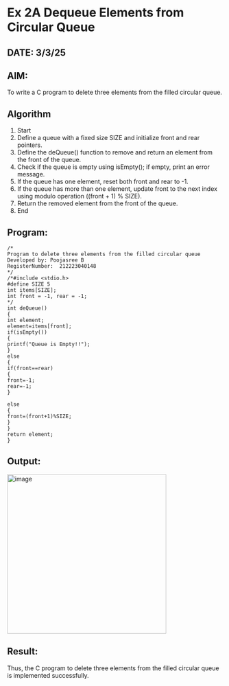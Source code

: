 # Ex 2A Dequeue Elements from Circular Queue
## DATE: 3/3/25
## AIM:
To write a C program to delete three elements from the filled circular queue.

## Algorithm
1. Start 
2. Define a queue with a fixed size SIZE and initialize front and rear pointers. 
3. Define the deQueue() function to remove and return an element from the front of the queue. 
4. Check if the queue is empty using isEmpty(); if empty, print an error message. 
5. If the queue has one element, reset both front and rear to -1. 
6. If the queue has more than one element, update front to the next index using modulo 
operation ((front + 1) % SIZE). 
7. Return the removed element from the front of the queue. 
8. End    

## Program:
```
/*
Program to delete three elements from the filled circular queue
Developed by: Poojasree B
RegisterNumber:  212223040148
*/
/*#include <stdio.h> 
#define SIZE 5 
int items[SIZE]; 
int front = -1, rear = -1; 
*/ 
int deQueue() 
{ 
int element; 
element=items[front]; 
if(isEmpty()) 
{ 
printf("Queue is Empty!!"); 
} 
else 
{ 
if(front==rear) 
{ 
front=-1; 
rear=-1; 
} 

else 
{ 
front=(front+1)%SIZE; 
} 
} 
return element; 
}
```

## Output:
<img width="371" alt="image" src="https://github.com/user-attachments/assets/3901b3be-ecfd-4d8c-ad79-2d865e442ace" />



## Result:
Thus, the C program to delete three elements from the filled circular queue is implemented successfully.
